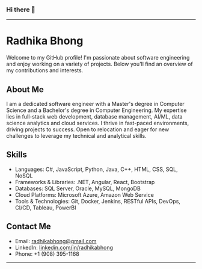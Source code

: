 ### Hi there 👋
---

# Radhika Bhong

Welcome to my GitHub profile! I'm passionate about software engineering and enjoy working on a variety of projects. Below you'll find an overview of my contributions and interests.

## About Me

I am a dedicated software engineer with a Master's degree in Computer Science and a Bachelor's degree in Computer Engineering. My expertise lies in full-stack web development, database management, AI/ML, data science analytics and cloud services. I thrive in fast-paced environments, driving projects to success. Open to relocation and eager for new challenges to leverage my technical and analytical skills.

## Skills

- Languages:               C#, JavaScript, Python, Java, C++, HTML, CSS, SQL, NoSQL
- Frameworks & Libraries:  .NET, Angular, React, Bootstrap
- Databases:               SQL Server, Oracle, MySQL, MongoDB
- Cloud Platforms:         Microsoft Azure, Amazon Web Service
- Tools & Technologies:    Git, Docker, Jenkins, RESTful APIs, DevOps, CI/CD, Tableau, PowerBI

## Contact Me

- Email: radhikabhong@gmail.com
- LinkedIn: [linkedin.com/in/radhikabhong](https://www.linkedin.com/in/radhikabhong/)
- Phone: +1 (908) 395-1168

---
